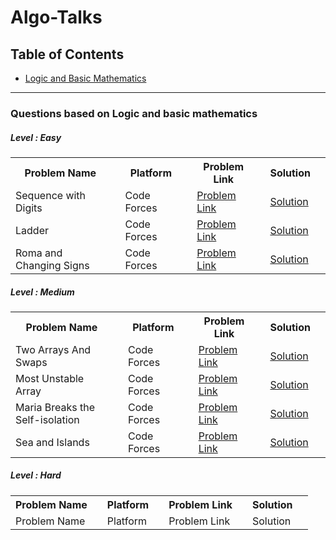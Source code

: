 # Algo-Talks

## Table of Contents
<ul>
  <li><a href = '#logic' >Logic and Basic Mathematics</a></li>
</ul>
<hr>

<section id = 'logic'>
  <h3> Questions based on Logic and basic mathematics </h3>
  
  <h5>Level : Easy</h5>
  <table>
    <tr>
      <th>Problem Name <th>
      <th>Platform <th>
      <th>Problem Link <th>
      <th>Solution <th>
    <tr>
    <tr>
      <td>Sequence with Digits<td>
      <td>Code Forces <td>
      <td><a target="_blank" href = 'https://codeforces.com/contest/1355/problem/A'>Problem Link</a><td>
      <td><a target="_blank" href = '#'>Solution</a><td>
    <tr>
    <tr>
      <td>Ladder<td>
      <td>Code Forces <td>
      <td><a target="_blank" href = 'https://codeforces.com/contest/279/problem/C'>Problem Link</a><td>
      <td><a target="_blank" href = '#'>Solution</a><td>
    <tr>
    <tr>
      <td>Roma and Changing Signs<td>
      <td>Code Forces <td>
      <td><a href = 'https://codeforces.com/contest/262/problem/B'>Problem Link</a><td>
      <td><a href = '#'>Solution</a><td>
    <tr>
   </table>
      
   <h5>Level :  Medium </h5>
   <table>
    <tr>
      <th>Problem Name <th>
      <th>Platform <th>
      <th>Problem Link <th>
      <th>Solution <th>
    <tr>
    <tr>
      <td>Two Arrays And Swaps<td>
      <td>Code Forces <td>
      <td><a target="_blank" href = 'https://codeforces.com/contest/1353/problem/B'>Problem Link</a><td>
      <td><a target="_blank" href = '#'>Solution</a><td>
    <tr>
    <tr>
      <td>Most Unstable Array<td>
      <td>Code Forces <td>
      <td><a target="_blank" href = 'https://codeforces.com/contest/1353/problem/A'>Problem Link</a><td>
      <td><a target="_blank" href = '#'>Solution</a><td>
    <tr>
    <tr>
      <td>Maria Breaks the Self-isolation<td>
      <td>Code Forces <td>
      <td><a href = 'https://codeforces.com/contest/1358/problem/B'>Problem Link</a><td>
      <td><a href = '#'>Solution</a><td>
    <tr>
    <tr>
      <td>Sea and Islands<td>
      <td>Code Forces <td>
      <td><a target="_blank" href = 'https://codeforces.com/contest/544/problem/B'>Problem Link</a><td>
      <td><a target="_blank" href = '#'>Solution</a><td>
    <tr>
   </table>
   <h5>Level :  Hard </h5>
   <table>
    <tr>
      <th>Problem Name <th>
      <th>Platform <th>
      <th>Problem Link <th>
      <th>Solution <th>
    <tr>
    <tr>
      <td>Problem Name <td>
      <td>Platform <td>
      <td>Problem Link <td>
      <td>Solution <td>
    <tr>
   </table>
      
 </section>
